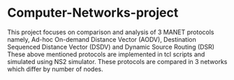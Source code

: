 # Computer-Networks-project
This project focuses on comparison and analysis of 3 MANET protocols namely, Ad-hoc On-demand Distance Vector (AODV), Destination Sequenced Distance Vector (DSDV) and Dynamic Source Routing (DSR)
These above mentioned protocols are implemented in tcl scripts and simulated using NS2 simulator.
These protocols are compared in 3 networks which differ by number of nodes. 
